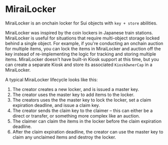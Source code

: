 # MiraiLocker

MiraiLocker is an onchain locker for Sui objects with `key + store` abilities.

MiraiLocker was inspired by the coin lockers in Japanese train stations. MiraiLocker is useful for situations that require multi-object storage locked behind a single object. For example, if you're conducting an onchain auction for multiple items, you can lock the items in MiraiLocker and auction off the key instead of re-implementing the logic for tracking and storing multiple items. MiraiLocker doesn't have built-in Kiosk support at this time, but you can create a separate Kiosk and store its associated `KioskOwnerCap` in a MiraiLocker.

A typical MiraiLocker lifecycle looks like this:

1. The creator creates a new locker, and is issued a master key.
2. The creator uses the master key to add items to the locker.
3. The creators uses the the master key to lock the locker, set a claim expiration deadline, and issue a claim key.
4. The creator sends the claim key to the claimer – this can either be a direct or transfer, or something more complex like an auction.
5. The claimer can claim the items in the locker before the claim expiration deadline.
6. After the claim expiration deadline, the creator can use the master key to claim any unclaimed items and destroy the locker.
